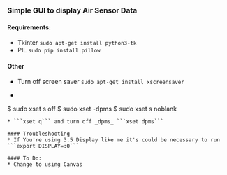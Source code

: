 ### Simple GUI to display Air Sensor Data

#### Requirements:
* Tkinter ```sudo apt-get install python3-tk```
* PIL ```sudo pip install pillow```

#### Other
* Turn off screen saver ```sudo apt-get install xscreensaver```
* ```bash
$ sudo xset s off
$ sudo xset -dpms
$ sudo xset s noblank
```
* ```xset q``` and turn off _dpms_ ```xset dpms```

#### Troubleshooting
* If You're using 3.5 Display like me it's could be necessary to run ```export DISPLAY=:0```

#### To Do:
* Change to using Canvas